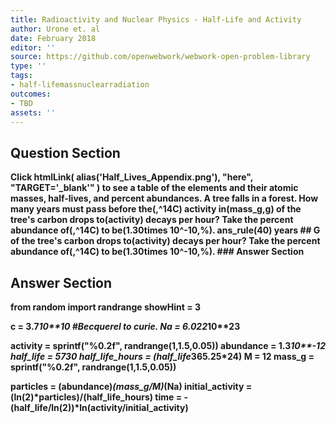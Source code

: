 ```yaml
---
title: Radioactivity and Nuclear Physics - Half-Life and Activity
author: Urone et. al
date: February 2018
editor: ''
source: https://github.com/openwebwork/webwork-open-problem-library
type: ''
tags:
- half-lifemassnuclearradiation
outcomes:
- TBD
assets: ''
---
```


## Question Section 

<b>
Click
 htmlLink( alias('Half_Lives_Appendix.png'), "here", "TARGET='_blank'" )
to see a table of the elements and their atomic masses, half-lives, and percent abundances.
A tree falls in a forest. How many years must pass before the(,^14C) activity in(mass_g,g) of the tree's carbon drops to(activity) decays per hour? Take the percent abundance of(,^14C) to be(1.30times 10^-10,%).
ans_rule(40) years
## G
of the tree's carbon drops to(activity) decays per hour? Take the percent abundance of(,^14C) to be(1.30times 10^-10,%).
### Answer Section


## Answer Section

from random import randrange
showHint = 3

c = 3.7*10**10           #Becquerel to curie.
Na = 6.022*10**23

activity = sprintf("%0.2f", randrange(1,1.5,0.05))
abundance = 1.3*10**-12
half_life = 5730
half_life_hours = (half_life*365.25*24)
M = 12
mass_g = sprintf("%0.2f", randrange(1,1.5,0.05))

particles = (abundance)*(mass_g/M)*(Na)
initial_activity = (ln(2)*particles)/(half_life_hours)
time = -(half_life/ln(2))*ln(activity/initial_activity)